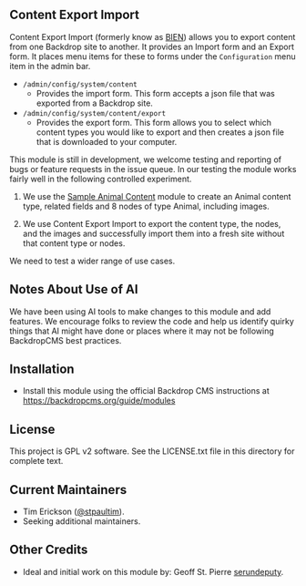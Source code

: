 Content Export Import
----
Content Export Import (formerly know as [BIEN](https://github.com/backdrop-contrib/bien)) 
allows you to export content from one Backdrop site to another. It provides
an Import form and an Export form. It places menu items for these to forms under
the `Configuration` menu item in the admin bar.


* `/admin/config/system/content`
  * Provides the import form. This form accepts a json file that was exported
  from a Backdrop site.
* `/admin/config/system/content/export`
  * Provides the export form. This form allows you to select which content types
  you would like to export and then creates a json file that is downloaded to
  your computer.

This module is still in development, we welcome testing and reporting of bugs or
feature requests in the issue queue. In our testing the module works fairly well
in the following controlled experiment. 

1) We use the [Sample Animal Content](https://github.com/backdrop-contrib/sample_animal_content) module to create an Animal content type,
related fields and 8 nodes of type Animal, including images.

2) We use Content Export Import to export the content type, the nodes, and the images and successfully
import them into a fresh site without that content type or nodes.

We need to test a wider range of use cases.

Notes About Use of AI
---------------------
We have been using AI tools to make changes to this module and add features. We
encourage folks to review the code and help us identify quirky things that AI 
might have done or places where it may not be following BackdropCMS best practices.

Installation
------------

* Install this module using the official Backdrop CMS instructions at
    https://backdropcms.org/guide/modules

License
-------

This project is GPL v2 software. See the LICENSE.txt file in this directory for
complete text.

Current Maintainers
-------------------

* Tim Erickson ([@stpaultim](https://github.com/stpaultim)).
* Seeking additional maintainers.

Other Credits
-------------

* Ideal and initial work on this module by: Geoff St. Pierre [serundeputy](https://github.com/serundeputy).
